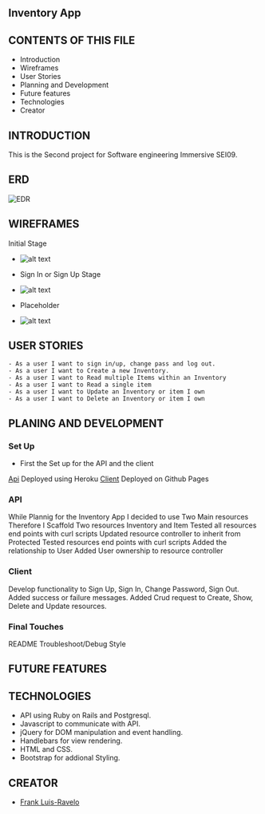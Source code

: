 Inventory App
-------------
CONTENTS OF THIS FILE
---------------------

 * Introduction
 * Wireframes
 * User Stories
 * Planning and Development
 * Future features
 * Technologies
 * Creator

 INTRODUCTION
 ------------

  This is the Second project for Software engineering Immersive SEI09.


  ERD
  ---

![EDR](https://i.imgur.com/yJAucB9.png)

  WIREFRAMES
  ----------
  Initial Stage
  - ![alt text](https://i.imgur.com/pIvQyGz.jpg)

  - Sign In or Sign Up Stage
  - ![alt text](https://i.imgur.com/x4UaPay.jpg)

  - Placeholder
  - ![alt text](https://i.imgur.com/xgRVduj.jpg)


  USER STORIES
  ------------

    - As a user I want to sign in/up, change pass and log out.
    - As a user I want to Create a new Inventory.
    - As a user I want to Read multiple Items within an Inventory
    - As a user I want to Read a single item
    - As a user I want to Update an Inventory or item I own
    - As a user I want to Delete an Inventory or item I own

  PLANING AND DEVELOPMENT
  -----------------------
### Set Up

  - First the Set up for the API and the client

  [Api](https://project2-sei09.herokuapp.com/)
  Deployed using Heroku
  [Client](https://frankazo.github.io/inventory-app/)
  Deployed on Github Pages

### API
  While Plannig for the Inventory App I decided to use Two Main resources
  Therefore I Scaffold Two resources Inventory and Item
  Tested all resources end points with curl scripts
  Updated resource controller to inherit from Protected
  Tested resources end points with curl scripts
  Added the relationship to User
  Added User ownership to resource controller

### Client
  Develop functionality to Sign Up, Sign In, Change Password, Sign Out.
  Added success or failure messages.
  Added Crud request to Create, Show, Delete and Update resources.

### Final Touches
  README
  Troubleshoot/Debug
  Style

  FUTURE FEATURES
  ---------------


  TECHNOLOGIES
  ------------
  - API using Ruby on Rails and Postgresql.
  - Javascript to communicate with API.
  - jQuery for DOM manipulation and event handling.
  - Handlebars for view rendering.
  - HTML and CSS.
  - Bootstrap for addional Styling.

  CREATOR
  -------
  - [Frank Luis-Ravelo](https://www.linkedin.com/in/franklr/)
